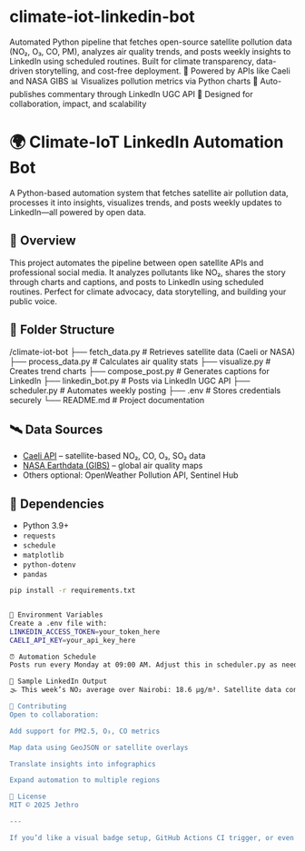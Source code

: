# climate-iot-linkedin-bot
Automated Python pipeline that fetches open-source satellite pollution data (NO₂, O₃, CO, PM), analyzes air quality trends, and posts weekly insights to LinkedIn using scheduled routines. Built for climate transparency, data-driven storytelling, and cost-free deployment.
📡 Powered by APIs like Caeli and NASA GIBS 📊 Visualizes pollution metrics via Python charts 📢 Auto-publishes commentary through LinkedIn UGC API 🧠 Designed for collaboration, impact, and scalability
# 🌍 Climate-IoT LinkedIn Automation Bot

A Python-based automation system that fetches satellite air pollution data, processes it into insights, visualizes trends, and posts weekly updates to LinkedIn—all powered by open data.

## 🚀 Overview

This project automates the pipeline between open satellite APIs and professional social media. It analyzes pollutants like NO₂, shares the story through charts and captions, and posts to LinkedIn using scheduled routines. Perfect for climate advocacy, data storytelling, and building your public voice.

## 📁 Folder Structure

/climate-iot-bot ├── fetch_data.py # Retrieves satellite data (Caeli or NASA) ├── process_data.py # Calculates air quality stats ├── visualize.py # Creates trend charts ├── compose_post.py # Generates captions for LinkedIn ├── linkedin_bot.py # Posts via LinkedIn UGC API ├── scheduler.py # Automates weekly posting ├── .env # Stores credentials securely └── README.md # Project documentation


## 🛰️ Data Sources

- [Caeli API](https://caeli.nl/en/api/) – satellite-based NO₂, CO, O₃, SO₂ data
- [NASA Earthdata (GIBS)](https://earthdata.nasa.gov/) – global air quality maps
- Others optional: OpenWeather Pollution API, Sentinel Hub

## 🧰 Dependencies

- Python 3.9+
- `requests`
- `schedule`
- `matplotlib`
- `python-dotenv`
- `pandas`

```bash
pip install -r requirements.txt


🔐 Environment Variables
Create a .env file with:
LINKEDIN_ACCESS_TOKEN=your_token_here
CAELI_API_KEY=your_api_key_here

⏰ Automation Schedule
Posts run every Monday at 09:00 AM. Adjust this in scheduler.py as needed.

📢 Sample LinkedIn Output
🌫️ This week’s NO₂ average over Nairobi: 18.6 µg/m³. Satellite data confirms a 12% drop compared to last week. Could rainfall be clearing the air? Let's talk about climate resilience. #ClimateTech #DataForGood #IoTAfrica

🤝 Contributing
Open to collaboration:

Add support for PM2.5, O₃, CO metrics

Map data using GeoJSON or satellite overlays

Translate insights into infographics

Expand automation to multiple regions

📜 License
MIT © 2025 Jethro

---

If you’d like a visual badge setup, GitHub Actions CI trigger, or even a contributor’s guide section, I can snap those in next. Want to keep evolving this into a full-blown dashboard or newsletter tool? I’m ready when you are! 😎📈

